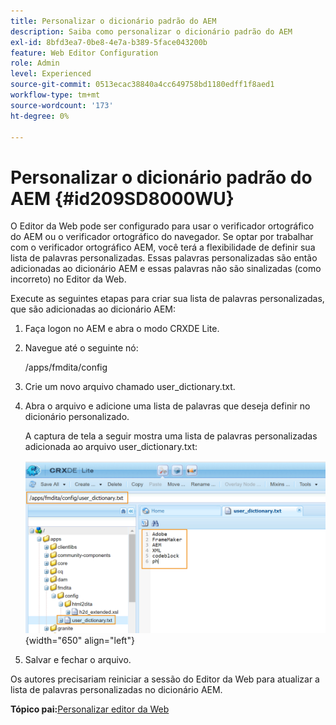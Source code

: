 ```yaml
---
title: Personalizar o dicionário padrão do AEM
description: Saiba como personalizar o dicionário padrão do AEM
exl-id: 8bfd3ea7-0be8-4e7a-b389-5face043200b
feature: Web Editor Configuration
role: Admin
level: Experienced
source-git-commit: 0513ecac38840a4cc649758bd1180edff1f8aed1
workflow-type: tm+mt
source-wordcount: '173'
ht-degree: 0%

---
```


# Personalizar o dicionário padrão do AEM {#id209SD8000WU}

O Editor da Web pode ser configurado para usar o verificador ortográfico do AEM ou o verificador ortográfico do navegador. Se optar por trabalhar com o verificador ortográfico AEM, você terá a flexibilidade de definir sua lista de palavras personalizadas. Essas palavras personalizadas são então adicionadas ao dicionário AEM e essas palavras não são sinalizadas \(como incorreto\) no Editor da Web.

Execute as seguintes etapas para criar sua lista de palavras personalizadas, que são adicionadas ao dicionário AEM:

1. Faça logon no AEM e abra o modo CRXDE Lite.

1. Navegue até o seguinte nó:

   /apps/fmdita/config

1. Crie um novo arquivo chamado user\_dictionary.txt.

1. Abra o arquivo e adicione uma lista de palavras que deseja definir no dicionário personalizado.

   A captura de tela a seguir mostra uma lista de palavras personalizadas adicionada ao arquivo user\_dictionary.txt:

   ![](assets/custom-words-list-dictionary.png){width="650" align="left"}

1. Salvar e fechar o arquivo.


Os autores precisariam reiniciar a sessão do Editor da Web para atualizar a lista de palavras personalizadas no dicionário AEM.

**Tópico pai:**&#x200B;[&#x200B; Personalizar editor da Web](conf-web-editor.md)
